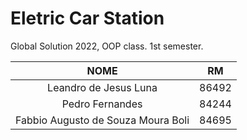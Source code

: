 # Eletric Car Station
Global Solution 2022, OOP class. 1st semester. 

|                NOME                |   RM  |
|:----------------------------------:|:-----:|
|        Leandro de Jesus Luna       | 86492 |
|           Pedro Fernandes          | 84244 |
| Fabbio Augusto de Souza Moura Boli | 84695 |
